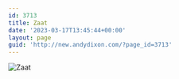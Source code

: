 ```yaml
---
id: 3713
title: Zaat
date: '2023-03-17T13:45:44+00:00'
layout: page
guid: 'http://new.andydixon.com/?page_id=3713'
---
```


![Zaat](https://i0.wp.com/assets.g8x2.ldn.idrivee2-23.com/posters/Zaat%2001.jpg?w=1200&ssl=1 "Zaat")